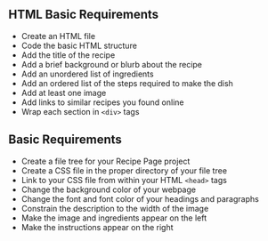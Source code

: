 HTML Basic Requirements
----
- Create an HTML file
- Code the basic HTML structure
- Add the title of the recipe
- Add a brief background or blurb about the recipe
- Add an unordered list of ingredients
- Add an ordered list of the steps required to make the dish
- Add at least one image
- Add links to similar recipes you found online
- Wrap each section in `<div>` tags

Basic Requirements
----
- Create a file tree for your Recipe Page project
- Create a CSS file in the proper directory of your file tree
- Link to your CSS file from within your HTML `<head>` tags
- Change the background color of your webpage
- Change the font and font color of your headings and paragraphs
- Constrain the description to the width of the image
- Make the image and ingredients appear on the left
- Make the instructions appear on the right
